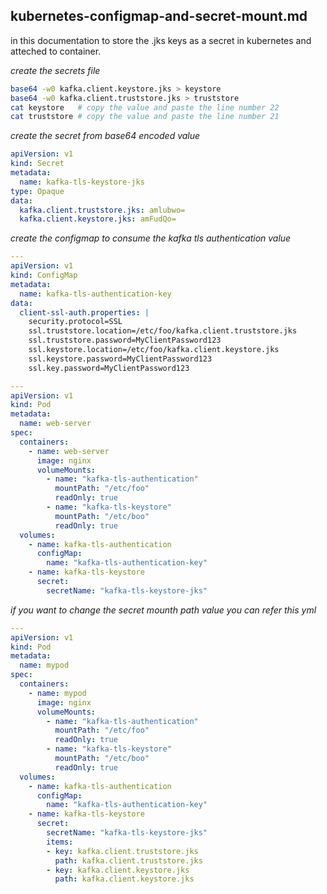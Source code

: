 ## kubernetes-configmap-and-secret-mount.md

in this documentation to store the .jks keys as a secret in kubernetes and atteched to container.

_create the secrets file_

```bash
base64 -w0 kafka.client.keystore.jks > keystore
base64 -w0 kafka.client.truststore.jks > truststore
cat keystore   # copy the value and paste the line number 22
cat truststore # copy the value and paste the line number 21
```

_create the secret from base64 encoded value_

```yml
apiVersion: v1
kind: Secret
metadata:
  name: kafka-tls-keystore-jks
type: Opaque
data:
  kafka.client.truststore.jks: amlubwo=   
  kafka.client.keystore.jks: amFudQo=
```

_create the configmap to consume the kafka tls authentication value_

```yml
---
apiVersion: v1
kind: ConfigMap
metadata:
  name: kafka-tls-authentication-key
data:
  client-ssl-auth.properties: |
    security.protocol=SSL
    ssl.truststore.location=/etc/foo/kafka.client.truststore.jks
    ssl.truststore.password=MyClientPassword123
    ssl.keystore.location=/etc/foo/kafka.client.keystore.jks
    ssl.keystore.password=MyClientPassword123
    ssl.key.password=MyClientPassword123
```

```yml
---
apiVersion: v1
kind: Pod
metadata:
  name: web-server
spec:
  containers:
    - name: web-server
      image: nginx
      volumeMounts:
        - name: "kafka-tls-authentication"
          mountPath: "/etc/foo"
          readOnly: true
        - name: "kafka-tls-keystore"
          mountPath: "/etc/boo"
          readOnly: true
  volumes:
    - name: kafka-tls-authentication
      configMap:
        name: "kafka-tls-authentication-key"
    - name: kafka-tls-keystore
      secret:
        secretName: "kafka-tls-keystore-jks"
```

_if you want to change the secret mounth path value you can refer this yml_

```yml
---
apiVersion: v1
kind: Pod
metadata:
  name: mypod
spec:
  containers:
    - name: mypod
      image: nginx
      volumeMounts:
        - name: "kafka-tls-authentication"
          mountPath: "/etc/foo"
          readOnly: true
        - name: "kafka-tls-keystore"
          mountPath: "/etc/boo"
          readOnly: true
  volumes:
    - name: kafka-tls-authentication
      configMap:
        name: "kafka-tls-authentication-key"
    - name: kafka-tls-keystore
      secret:
        secretName: "kafka-tls-keystore-jks"
        items:
        - key: kafka.client.truststore.jks
          path: kafka.client.truststore.jks
        - key: kafka.client.keystore.jks
          path: kafka.client.keystore.jks
```
